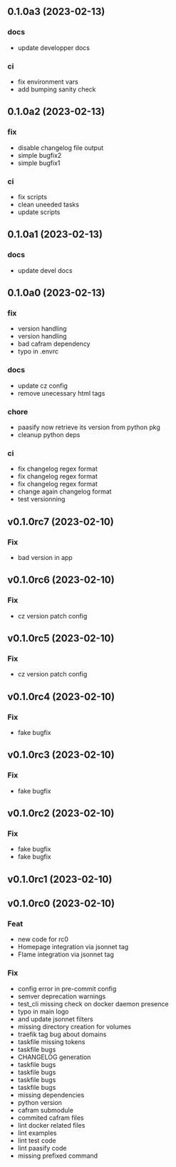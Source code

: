 
## 0.1.0a3 (2023-02-13)

### docs

- update developper docs

### ci

- fix environment vars
- add bumping sanity check

## 0.1.0a2 (2023-02-13)

### fix

- disable changelog file output
- simple bugfix2
- simple bugfix1

### ci

- fix scripts
- clean uneeded tasks
- update scripts

## 0.1.0a1 (2023-02-13)

### docs

- update devel docs

## 0.1.0a0 (2023-02-13)

### fix

- version handling
- version handling
- bad cafram dependency
- typo in .envrc

### docs

- update cz config
- remove unecessary html tags

### chore

- paasify now retrieve its version from python pkg
- cleanup python deps

### ci

- fix changelog regex format
- fix changelog regex format
- fix changelog regex format
- change again changelog format
- test versionning

## v0.1.0rc7 (2023-02-10)

### Fix

- bad version in app

## v0.1.0rc6 (2023-02-10)

### Fix

- cz version patch config

## v0.1.0rc5 (2023-02-10)

### Fix

- cz version patch config

## v0.1.0rc4 (2023-02-10)

### Fix

- fake bugfix

## v0.1.0rc3 (2023-02-10)

### Fix

- fake bugfix

## v0.1.0rc2 (2023-02-10)

### Fix

- fake bugfix
- fake bugfix

## v0.1.0rc1 (2023-02-10)

## v0.1.0rc0 (2023-02-10)

### Feat

- new code for rc0
- Homepage integration via jsonnet tag
- Flame integration via jsonnet tag

### Fix

- config error in pre-commit config
- semver deprecation warnings
- test_cli missing check on docker daemon presence
- typo in main logo
- and update jsonnet filters
- missing directory creation for volumes
- traefik tag bug about domains
- taskfile missing tokens
- taskfile bugs
- CHANGELOG generation
- taskfile bugs
- taskfile bugs
- taskfile bugs
- taskfile bugs
- missing dependencies
- python version
- cafram submodule
- commited cafram files
- lint docker related files
- lint examples
- lint test code
- lint paasify code
- missing prefixed command
